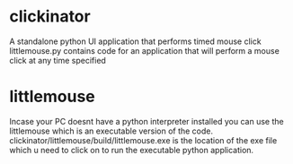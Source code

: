 # clickinator
A standalone python UI application that performs timed mouse click
littlemouse.py contains code for an application that will perform a mouse click at any time specified
# littlemouse
Incase your PC doesnt have a python interpreter installed you can use the littlemouse which is an executable version of the code. 
clickinator/littlemouse/build/littlemouse.exe is the location of the exe file which u need to click on to run the executable python application.
